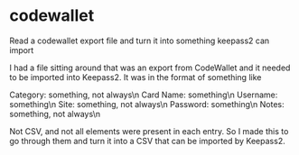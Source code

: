 codewallet
==========

Read a codewallet export file and turn it into something keepass2 can import

I had a file sitting around that was an export from CodeWallet and it needed to be imported into Keepass2.  It was in the format of something like

Category: something, not always\n
Card Name: something\n
Username: something\n
Site: something, not always\n
Password: something\n
Notes: something, not always\n

Not CSV, and not all elements were present in each entry.  So I made this to go through them and turn it into a CSV that can be imported by Keepass2.
